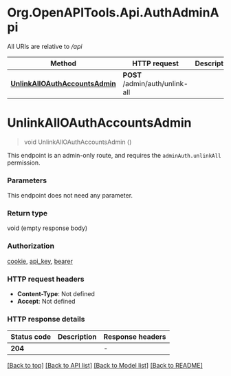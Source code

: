 # Org.OpenAPITools.Api.AuthAdminApi

All URIs are relative to */api*

| Method | HTTP request | Description |
|--------|--------------|-------------|
| [**UnlinkAllOAuthAccountsAdmin**](AuthAdminApi.md#unlinkalloauthaccountsadmin) | **POST** /admin/auth/unlink-all |  |

<a id="unlinkalloauthaccountsadmin"></a>
# **UnlinkAllOAuthAccountsAdmin**
> void UnlinkAllOAuthAccountsAdmin ()



This endpoint is an admin-only route, and requires the `adminAuth.unlinkAll` permission.


### Parameters
This endpoint does not need any parameter.
### Return type

void (empty response body)

### Authorization

[cookie](../README.md#cookie), [api_key](../README.md#api_key), [bearer](../README.md#bearer)

### HTTP request headers

 - **Content-Type**: Not defined
 - **Accept**: Not defined


### HTTP response details
| Status code | Description | Response headers |
|-------------|-------------|------------------|
| **204** |  |  -  |

[[Back to top]](#) [[Back to API list]](../../README.md#documentation-for-api-endpoints) [[Back to Model list]](../../README.md#documentation-for-models) [[Back to README]](../../README.md)

